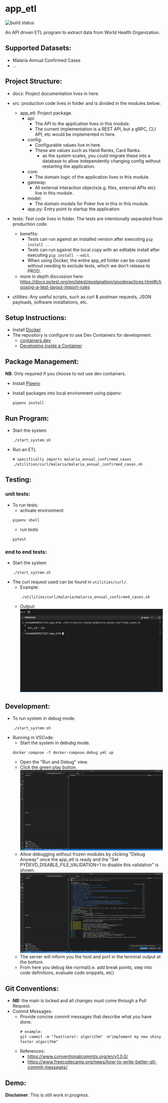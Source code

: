 # app_etl
![build status](https://github.com/praisetompane-toy-applications/app_etl/actions/workflows/app_etl.yaml/badge.svg)

An API driven ETL program to extract data from World Health Organization.

## Supported Datasets:
- Malaria Annual Confirmed Cases
- ...

## Project Structure:
- docs: Project documentation lives in here.
- src: production code lives in folder and is divided in the modules below:
    - app_etl: Project package.
        - api:
            - The API to the application lives in this module.
            - The current implementation is a REST API, but a gRPC, CLI API, etc would be implemented in here.
        - config:
            - Configurable values live in here.
            - These are values such as Hand Ranks, Card Ranks.
                - as the system scales, you could migrate these into a database to allow independently
                changing config without restarting the application.
        - core:
            - The domain logic of the application lives in this module.
        - gateway:
            - All external interaction objects(e.g. files, external APIs etc) live in this module.
        - model:
            - The domain models for Poker live in this in this module.
        - app.py:
            Entry point to startup the application
- tests: Test code lives in folder.
    The tests are intentionally separated from production code.
    - benefits:
        - Tests can run against an installed version after executing `pip install .`.
        - Tests can run against the local copy with an editable install after executing `pip install --edit`.
        - When using Docker, the entire app_etl folder can be copied without needing to exclude tests, which we don't release to PROD.
    - more in depth discussion here: https://docs.pytest.org/en/latest/explanation/goodpractices.html#choosing-a-test-layout-import-rules

- utilities: Any useful scripts, such as curl & postman requests, JSON payloads, software installations, etc.

## Setup Instructions:
- Install [Docker](https://docs.docker.com/get-started/)
- The repository is configure to use Dev Containers for development.
    - [containers.dev](https://containers.dev)
    - [Developing inside a Container](https://code.visualstudio.com/docs/devcontainers/containers)

## Package Management:
**NB**: Only required if you choose to not use dev containers.
- Install [Pipenv](https://pypi.org/project/pipenv/)

- Install packages into local environment using pipenv:
    ```shell
    pipenv install
    ```
## Run Program:
- Start the system
    ```shell
    ./start_system.sh
    ```
- Run an ETL
    ```shell
    # specifically imports malaria_annual_confirmed_cases
    ./utilities/curl/malaria/malaria_annual_confirmed_cases.sh
    ```

## Testing:
### unit tests:
- To run tests:
    - activate environment
    ```shell
    pipenv shell
    ```
    - run tests
    ```shell
    pytest
    ```

### end to end tests:
- Start the system
    ```shell
    ./start_system.sh
    ```
- The curl request used can be found in `utilities/curl/`.
    - Example:
        ```shell
        ./utilities/curl/malaria/malaria_annual_confirmed_cases.sh
        ```
    - Output:
        ![end to end curl example](./docs/malaria_annual_confirmed_cases.png) <br>

## Development:
- To run system in debug mode:
    ```shell
    ./start_system.sh
    ```
- Running in VSCode:
    - Start the system in debubg mode.
    ```shell
    docker compose -f docker-compose.debug.yml up
    ```
    - Open the "Run and Debug" view.
    - Click the green play button.<br>
        ![start system output](./docs/vscode_debugging.png)
    - Allow debugging without frozen modules by clicking "Debug Anyway" once the app_etl is ready and the "Set PYDEVD_DISABLE_FILE_VALIDATION=1 to disable this validation" is shown.
        ![bypass frozen modueles](./docs/vscode_debugging_frozen.png)
    - The server will inform you the host and port in the terminal output at the bottom.
    - From here you debug like normal(i.e. add break points, step into code definitions, evaluate code snippets, etc) <br>

## Git Conventions:
- **NB:** the main is locked and all changes must come through a Pull Request.
- Commit Messages:
    - Provide concise commit messages that describe what you have done.
        ```shell
        # example:
        git commit -m "feat(core): algorithm" -m"implement my new shiny faster algorithm"
        ```
    - References:
        - https://www.conventionalcommits.org/en/v1.0.0/
        - https://www.freecodecamp.org/news/how-to-write-better-git-commit-messages/

## Demo:

**Disclaimer**: This is still work in progress.
